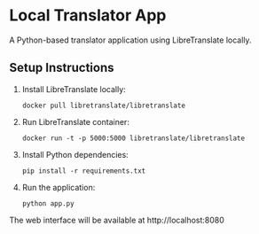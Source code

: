 # Local Translator App

A Python-based translator application using LibreTranslate locally.

## Setup Instructions

1. Install LibreTranslate locally:
   ```
   docker pull libretranslate/libretranslate
   ```

2. Run LibreTranslate container:
   ```
   docker run -t -p 5000:5000 libretranslate/libretranslate
   ```

3. Install Python dependencies:
   ```
   pip install -r requirements.txt
   ```

4. Run the application:
   ```
   python app.py
   ```

The web interface will be available at http://localhost:8080
